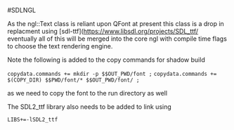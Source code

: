 #SDLNGL

As the ngl::Text class is reliant upon QFont at present this class is a drop in replacment using [sdl-ttf](https://www.libsdl.org/projects/SDL_ttf/
eventually all of this will be merged into the core ngl with compile time flags to choose the text rendering engine.

Note the following is added to the copy commands for shadow build

`copydata.commands += mkdir -p $$OUT_PWD/font ;`
`copydata.commands += $(COPY_DIR) $$PWD/font/* $$OUT_PWD/font/ ;`

as we need to copy the font to the run directory as well

The SDL2_ttf library also needs to be added to link using

`LIBS+=-lSDL2_ttf`
